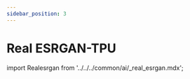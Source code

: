 ```yaml
---
sidebar_position: 3
---
```


# Real ESRGAN-TPU

import Realesrgan from '../../../common/ai/\_real_esrgan.mdx';

<Realesrgan />
